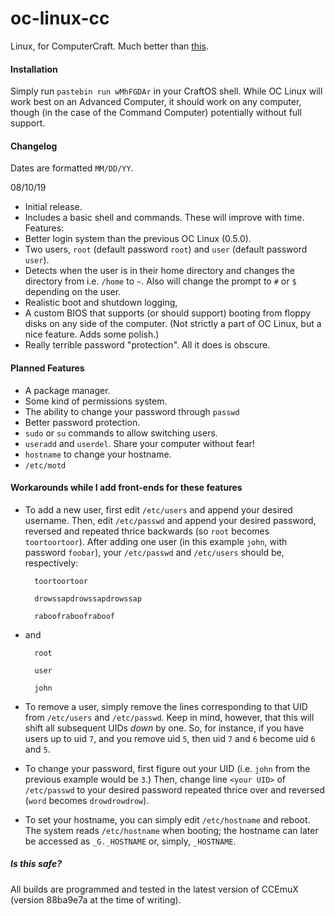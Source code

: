 # oc-linux-cc
Linux, for ComputerCraft. Much better than [this](https://github.com/ocawesome101/oc-linux-cc-old).

#### Installation
Simply run `pastebin run wMhFGDAr` in your CraftOS shell. While OC Linux will work best on an Advanced Computer, it should work on any computer, though (in the case of the Command Computer) potentially without full support.

#### Changelog
Dates are formatted `MM/DD/YY`.

08/10/19
 - Initial release.
 - Includes a basic shell and commands. These will improve with time.
Features:
 - Better login system than the previous OC Linux (0.5.0).
 - Two users, `root` (default password `root`) and `user` (default password `user`).
 - Detects when the user is in their home directory and changes the directory from i.e. `/home` to `~`. Also will change the prompt to `#` or `$` depending on the user.
- Realistic boot and shutdown logging, 
- A custom BIOS that supports (or should support) booting from floppy disks on any side of the computer. (Not strictly a part of OC Linux, but a nice feature. Adds some polish.)
- Really terrible password "protection". All it does is obscure.

#### Planned Features
- A package manager.
- Some kind of permissions system.
- The ability to change your password through `passwd`
- Better password protection.
- `sudo` or `su` commands to allow switching users.
- `useradd` and `userdel`. Share your computer without fear!
- `hostname` to change your hostname.
- `/etc/motd`

#### Workarounds while I add front-ends for these features
- To add a new user, first edit `/etc/users` and append your desired username. Then, edit `/etc/passwd` and append your desired password, reversed and repeated thrice backwards (so `root` becomes `toortoortoor`).
After adding one user (in this example `john`, with password `foobar`), your `/etc/passwd` and `/etc/users` should be, respectively:

        toortoortoor
    
        drowssapdrowssapdrowssap
    
        raboofraboofraboof
    
- and

        root
    
        user
    
        john

- To remove a user, simply remove the lines corresponding to that UID from `/etc/users` and `/etc/passwd`. Keep in mind, however, that this will shift all subsequent UIDs *down* by one. So, for instance, if you have users up to uid `7`, and you remove uid `5`, then uid `7` and `6` become uid `6` and `5`.

- To change your password, first figure out your UID (i.e. `john` from the previous example would be `3`.) Then, change line `<your UID>` of `/etc/passwd` to your desired password repeated thrice over and reversed (`word` becomes `drowdrowdrow`).

- To set your hostname, you can simply edit `/etc/hostname` and reboot. The system reads `/etc/hostname` when booting; the hostname can later be accessed as `_G._HOSTNAME` or, simply, `_HOSTNAME`.

##### Is this safe?
All builds are programmed and tested in the latest version of CCEmuX (version 88ba9e7a at the time of writing).
